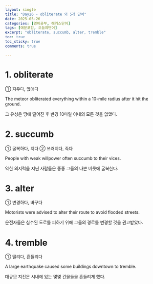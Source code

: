 ```yaml
---
layout: single
title: "Day26 - obliterate 외 5개 단어"
date: 2025-05-26
categories: [영어공부, 해커스단어]
tags: [예문포함, 오늘의단어]
excerpt: "obliterate, succumb, alter, tremble"
toc: true
toc_sticky: true
comments: true

---
```


# 1. obliterate
① 지우다, 없애다

The meteor obliterated everything within a 10-mile radius after it hit the ground.

그 유성은 땅에 떨어진 후 반경 10마일 이내의 모든 것을 없앴다.


# 2. succumb
① 굴복하다, 지다 ② 쓰러지다, 죽다

People with weak willpower often succumb to their vices.

약한 의지력을 지닌 사람들은 종종 그들의 나쁜 버릇에 굴복한다.

# 3. alter
① 변경하다, 바꾸다

Motorists were advised to alter their route to avoid flooded streets.

운전자들은 침수된 도로를 피하기 위해 그들의 경로를 변경할 것을 권고받았다.


# 4. tremble
① 떨리다, 흔들리다

A large earthquake caused some buildings downtown to tremble.

대규모 지진은 시내에 있는 몇몇 건물들을 흔들리게 했다.